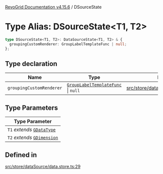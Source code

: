 [RevoGrid Documentation v4.15.6](README.md) / DSourceState

# Type Alias: DSourceState\<T1, T2\>

```ts
type DSourceState<T1, T2>: DataSourceState<T1, T2> & {
  groupingCustomRenderer: GroupLabelTemplateFunc | null;
};
```

## Type declaration

| Name | Type | Defined in |
| ------ | ------ | ------ |
| `groupingCustomRenderer` | [`GroupLabelTemplateFunc`](TypeAlias.GroupLabelTemplateFunc.md) \| `null` | [src/store/dataSource/data.store.ts:33](https://github.com/revolist/revogrid/blob/8ab186c1ae2faee97d25784acff6dbf4187524f8/src/store/dataSource/data.store.ts#L33) |

## Type Parameters

| Type Parameter |
| ------ |
| `T1` *extends* [`GDataType`](TypeAlias.GDataType.md) |
| `T2` *extends* [`GDimension`](TypeAlias.GDimension.md) |

## Defined in

[src/store/dataSource/data.store.ts:29](https://github.com/revolist/revogrid/blob/8ab186c1ae2faee97d25784acff6dbf4187524f8/src/store/dataSource/data.store.ts#L29)
